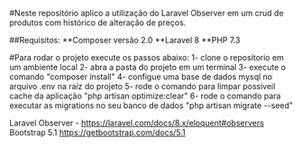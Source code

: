 
#Neste repositório aplico a utilização do Laravel Observer em um crud de produtos com histórico de alteração de preços.

##Requisitos: **Composer versão 2.0 **Laravel 8 **PHP 7.3

#Para rodar o projeto execute os passos abaixo: 1- clone o repositorio em um ambiente local 2- abra a pasta do projeto em um terminal 3- execute o comando "composer install" 4- configue uma base de dados mysql no arquivo .env na raíz do projeto 5- rode o comando para limpar possiveil cache da aplicação "php artisan optimize:clear" 6- rode o comando para executar as migrations no seu banco de dados "php artisan migrate --seed"

Laravel Observer - https://laravel.com/docs/8.x/eloquent#observers
Bootstrap 5.1 https://getbootstrap.com/docs/5.1

